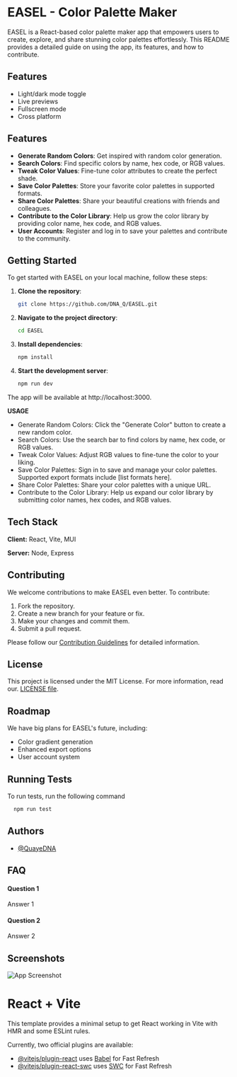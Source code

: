 # EASEL - Color Palette Maker

EASEL is a React-based color palette maker app that empowers users to create, explore, and share stunning color palettes effortlessly. This README provides a detailed guide on using the app, its features, and how to contribute.

## Features

- Light/dark mode toggle
- Live previews
- Fullscreen mode
- Cross platform

## Features

- **Generate Random Colors**: Get inspired with random color generation.
- **Search Colors**: Find specific colors by name, hex code, or RGB values.
- **Tweak Color Values**: Fine-tune color attributes to create the perfect shade.
- **Save Color Palettes**: Store your favorite color palettes in supported formats.
- **Share Color Palettes**: Share your beautiful creations with friends and colleagues.
- **Contribute to the Color Library**: Help us grow the color library by providing color name, hex code, and RGB values.
- **User Accounts**: Register and log in to save your palettes and contribute to the community.

## Getting Started

To get started with EASEL on your local machine, follow these steps:

1. **Clone the repository**:
   ```bash
   git clone https://github.com/DNA_Q/EASEL.git

   ```
2. **Navigate to the project directory**:
   ```bash
   cd EASEL

   ```
3. **Install dependencies**:
   ```bash
   npm install

   ```
4. **Start the development server**:
   ```bash
   npm run dev

   ```

The app will be available at http://localhost:3000.

**USAGE**

- Generate Random Colors: Click the "Generate Color" button to create a new random color.
- Search Colors: Use the search bar to find colors by name, hex code, or RGB values.
- Tweak Color Values: Adjust RGB values to fine-tune the color to your liking.
- Save Color Palettes: Sign in to save and manage your color palettes. Supported export formats include [list formats here].
- Share Color Palettes: Share your color palettes with a unique URL.
- Contribute to the Color Library: Help us expand our color library by submitting color names, hex codes, and RGB values.

## Tech Stack

**Client:** React, Vite, MUI

**Server:** Node, Express

## Contributing

We welcome contributions to make EASEL even better. To contribute:

1. Fork the repository.
2. Create a new branch for your feature or fix.
3. Make your changes and commit them.
4. Submit a pull request.

Please follow our [Contribution Guidelines](https://github.com/QuayeDNA/easel/blob/main/CONTRIBUTING.md) for detailed information.

## License

This project is licensed under the MIT License. For more information, read our.
[LICENSE file](https://choosealicense.com/licenses/mit/).

## Roadmap

We have big plans for EASEL's future, including:

- Color gradient generation
- Enhanced export options
- User account system

## Running Tests

To run tests, run the following command

```bash
  npm run test
```

## Authors

- [@QuayeDNA](https://www.github.com/QuayeDNA)

## FAQ

#### Question 1

Answer 1

#### Question 2

Answer 2

## Screenshots

![App Screenshot](https://via.placeholder.com/468x300?text=App+Screenshot+Here)

# React + Vite

This template provides a minimal setup to get React working in Vite with HMR and some ESLint rules.

Currently, two official plugins are available:

- [@vitejs/plugin-react](https://github.com/vitejs/vite-plugin-react/blob/main/packages/plugin-react/README.md) uses [Babel](https://babeljs.io/) for Fast Refresh
- [@vitejs/plugin-react-swc](https://github.com/vitejs/vite-plugin-react-swc) uses [SWC](https://swc.rs/) for Fast Refresh
